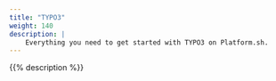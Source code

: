 ```yaml
---
title: "TYPO3"
weight: 140
description: |
    Everything you need to get started with TYPO3 on Platform.sh.
---
```


{{% description %}}
